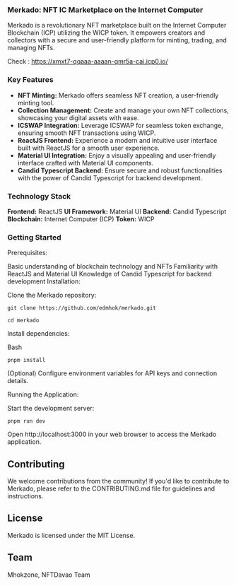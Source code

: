 ### Merkado: NFT IC Marketplace on the Internet Computer

Merkado is a revolutionary NFT marketplace built on the Internet Computer Blockchain (ICP) utilizing the WICP token. It empowers creators and collectors with a secure and user-friendly platform for minting, trading, and managing NFTs.

Check : https://xmxt7-qqaaa-aaaan-qmr5a-cai.icp0.io/

### Key Features

- **NFT Minting:** Merkado offers seamless NFT creation, a user-friendly minting tool.
- **Collection Management:** Create and manage your own NFT collections, showcasing your digital assets with ease.
- **ICSWAP Integration:** Leverage ICSWAP for seamless token exchange, ensuring smooth NFT transactions using WICP.
- **ReactJS Frontend:** Experience a modern and intuitive user interface built with ReactJS for a smooth user experience.
- **Material UI Integration:** Enjoy a visually appealing and user-friendly interface crafted with Material UI components.
- **Candid Typescript Backend:** Ensure secure and robust functionalities with the power of Candid Typescript for backend development.

### Technology Stack

**Frontend:** ReactJS
**UI Framework:** Material UI
**Backend:** Candid Typescript
**Blockchain:** Internet Computer (ICP)
**Token:** WICP

### Getting Started

Prerequisites:

Basic understanding of blockchain technology and NFTs
Familiarity with ReactJS and Material UI
Knowledge of Candid Typescript for backend development
Installation:

Clone the Merkado repository:

```
git clone https://github.com/edmhok/merkado.git
```

```
cd merkado
```

Install dependencies:

Bash

```
pnpm install
```

(Optional) Configure environment variables for API keys and connection details.

Running the Application:

Start the development server:

```
pnpm run dev
```

Open http://localhost:3000 in your web browser to access the Merkado application.

## Contributing

We welcome contributions from the community! If you'd like to contribute to Merkado, please refer to the CONTRIBUTING.md file for guidelines and instructions.

## License

Merkado is licensed under the MIT License.

## Team

Mhokzone, NFTDavao Team
